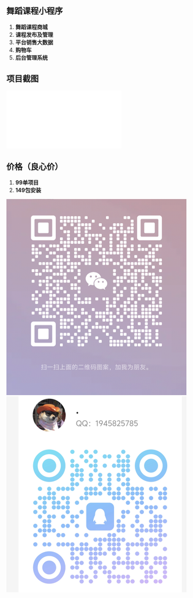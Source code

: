 ## 舞蹈课程小程序

1. **舞蹈课程商城**
2. **课程发布及管理**
3. **平台销售大数据**
4. **购物车**
5. **后台管理系统**

## 项目截图

<iframe src="//player.bilibili.com/player.html?isOutside=true&aid=113112124490494&bvid=BV11CpseFE2i&cid=25810504206&p=1" scrolling="no" border="0" frameborder="no" framespacing="0" allowfullscreen="true"></iframe>

## 价格（良心价）

1. **99单项目**
2. **149包安装**

<img src="assets/IMG_20240910_105853.png" alt="IMG_20240910_105853" style="zoom:50%;" />

<img src="assets/IMG_20240910_110013.jpg" alt="IMG_20240910_110013" style="zoom:50%;" />

